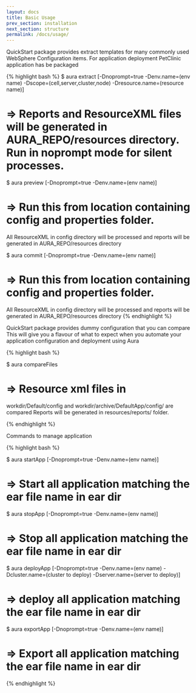```yaml
---
layout: docs
title: Basic Usage
prev_section: installation
next_section: structure
permalink: /docs/usage/
---
```


QuickStart package provides extract templates for many commonly used WebSphere Configuration items. 
For application deployment PetClinic application has be packaged
 
{% highlight bash %}
$ aura extract [-Dnoprompt=true -Denv.name=(env name) -Dscope=(cell,server,cluster,node) -Dresource.name=(resource name)]
# => Reports and ResourceXML files will be generated in AURA_REPO/resources directory. Run in noprompt mode for silent processes.

$ aura preview [-Dnoprompt=true -Denv.name=(env name)]
# => Run this from location containing config and properties folder. 
All ResourceXML in config directory will be processed and reports will be generated in AURA_REPO/resources directory

$ aura commit  [-Dnoprompt=true -Denv.name=(env name)]
# => Run this from location containing config and properties folder. 
All ResourceXML in config directory will be processed and reports will be generated in AURA_REPO/resources directory
{% endhighlight %}


QuickStart package provides dummy configuration that you can compare 
This will give you a flavour of what to expect when you automate your application configuration and deployment using Aura

{% highlight bash %}

$ aura compareFiles
# =>  Resource xml files in 
workdir/Default/config and workdir/archive/DefaultApp/config/ are compared
Reports will be generated in resources/reports/<datetime> folder. 

{% endhighlight %}

Commands to manage application 


{% highlight bash %}

$ aura startApp [-Dnoprompt=true -Denv.name=(env name)]
# =>  Start all application matching the ear file name in ear dir

$ aura stopApp [-Dnoprompt=true -Denv.name=(env name)]
# =>  Stop all application matching the ear file name in ear dir

$ aura deployApp [-Dnoprompt=true -Denv.name=(env name) -Dcluster.name=(cluster to deploy) -Dserver.name=(server to deploy)]
# =>  deploy all application matching the ear file name in ear dir

$ aura exportApp [-Dnoprompt=true -Denv.name=(env name)]
# =>  Export all application matching the ear file name in ear dir

{% endhighlight %}


